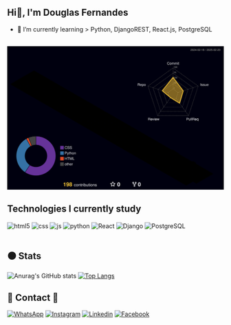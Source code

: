 ## Hi👋, I'm Douglas Fernandes

- 🤙 I’m currently learning > Python, DjangoREST, React.js, PostgreSQL
  <br/>
  <br/>

![Status](./profile-3d-contrib/profile-night-rainbow.svg)

## Technologies I currently study

<div style="display: inline_block">
  <img align="center" alt="html5" src="https://img.shields.io/badge/HTML5-E34F26?style=for-the-badge&logo=html5&logoColor=white" />
  <img align="center" alt="css" src="https://img.shields.io/badge/CSS3-1572B6?style=for-the-badge&logo=css3&logoColor=white" />
  <img align="center" alt="js" src="https://img.shields.io/badge/JavaScript-F7DF1E?style=for-the-badge&logo=javascript&logoColor=black" />
  <img align="center" alt="python" src="https://img.shields.io/badge/Python-14354C?style=for-the-badge&logo=python&logoColor=white" />
  <img align="center" alt="React" src="https://img.shields.io/badge/React-20232A?style=for-the-badge&logo=react&logoColor=61DAFB" />
  <img align="center" alt="Django" src="https://img.shields.io/badge/Django-092E20?style=for-the-badge&logo=django&logoColor=white" />
  <img align="center" alt="PostgreSQL" src="https://img.shields.io/badge/PostgreSQL-316192?style=for-the-badge&logo=postgresql&logoColor=white" />
</div><br/>

## ⚫ Stats

<div style="width: 1000px" >

![Anurag's GitHub stats](https://github-readme-stats.vercel.app/api?username=DouglasFernan&show_icons=true&theme=dark)
[![Top Langs](https://github-readme-stats.vercel.app/api/top-langs/?username=DouglasFernan&layout=compact&theme=dark)](https://github.com/anuraghazra/github-readme-stats)

</div>

## 📱 Contact 🤙

[![WhatsApp](https://img.shields.io/badge/WhatsApp-25D366?style=for-the-badge&logo=whatsapp&logoColor=white)](https://wa.me/5584988907022)
[![Instagram](https://img.shields.io/badge/Instagram-E4405F?style=for-the-badge&logo=instagram&logoColor=white)]()
[![Linkedin](https://img.shields.io/badge/LinkedIn-0077B5?style=for-the-badge&logo=linkedin&logoColor=white)](https://www.linkedin.com/in/douglas-fernandes-8a0437116/)
[![Facebook](https://img.shields.io/badge/Facebook-1877F2?style=for-the-badge&logo=facebook&logoColor=white)]()
